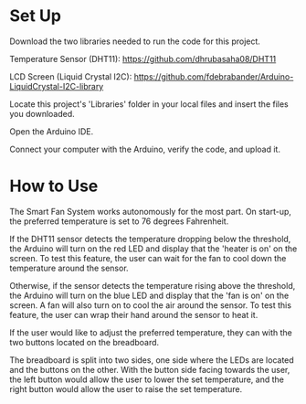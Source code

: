 # Set Up 

Download the two libraries needed to run the code for this project.

Temperature Sensor (DHT11): https://github.com/dhrubasaha08/DHT11

LCD Screen (Liquid Crystal I2C): https://github.com/fdebrabander/Arduino-LiquidCrystal-I2C-library

Locate this project's 'Libraries' folder in your local files and insert the files you downloaded.

Open the Arduino IDE.

Connect your computer with the Arduino, verify the code, and upload it. 



# How to Use

The Smart Fan System works autonomously for the most part. On start-up, the preferred temperature is set to 76 degrees Fahrenheit. 

If the DHT11 sensor detects the temperature dropping below the threshold, the Arduino will turn on the red LED and display that the 'heater is on' on the screen. To test this feature, the user can wait for the fan to cool down the temperature around the sensor.

Otherwise, if the sensor detects the temperature rising above the threshold, the Arduino will turn on the blue LED and display that the 'fan is on' on the screen. A fan will also turn on to cool the air around the sensor. To test this feature, the user can wrap their hand around the sensor to heat it. 

If the user would like to adjust the preferred temperature, they can with the two buttons located on the breadboard.

The breadboard is split into two sides, one side where the LEDs are located and the buttons on the other. With the button side facing towards the user, the left button would allow the user to lower the set temperature, and the right button would allow the user to raise the set temperature. 
